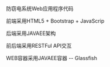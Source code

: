 防窃电系统Web应用程序代码

前端采用HTML5 + Bootstrap + JavaScrip

后端采用JAVAEE架构

前后端采用RESTFul API交互

WEB容器采用JAVAEE容器 -- Glassfish